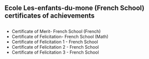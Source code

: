 ## Ecole Les-enfants-du-mone (French School) certificates of achievements <h2>
* Certificate of Merit- French School (French)
* Certificate of Felicitation- French School (Math)
* Certificate of Felicitation 1 - French School
* Certificate of Felicitation 2 - French School
* Certificate of Felicitation 3 - French School
